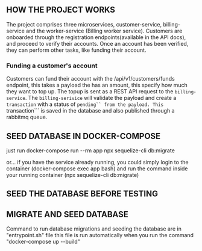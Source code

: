 ## HOW THE PROJECT WORKS
   The project comprises three microservices, customer-service, billing-service and the worker-service (Billing worker service).
   Customers are onboarded through the registration endpoints(available in the API docs), and proceed to verify their accounts.
   Once an account has been verified, they can perform other tasks, like funding their account.

   ### Funding a customer's account
   Customers can fund their account with the /api/v1/customers/funds endpoint, this takes a payload the has an amount, this specify how much
   they want to top up.
   The topup is sent as a REST API request to the ```billing-service```.
   The ```billing-serivice``` will validate the payload and create a ```transaction``` with a status of ```pending`` from the payload.
   This ```transaction``` is saved in the database and also published through a rabbitmq queue.

## SEED DATABASE IN DOCKER-COMPOSE
just run docker-compose run --rm app npx sequelize-cli db:migrate

or... if you have the service already running, you could simply login to the container (docker-compose exec app bash) and run the command inside your running container (npx sequelize-cli db:migrate)

## SEED THE DATABASE BEFORE TESTING

## MIGRATE AND SEED DATABASE
Command to run database migrations and seeding the database are in "entrypoint.sh" file
this file is run automatically when you run the command "docker-compose up --build"
